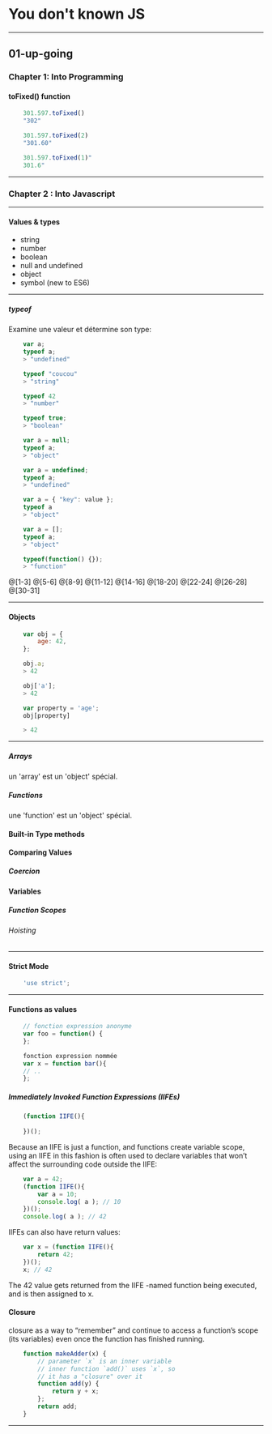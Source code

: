 # You don't known JS

---

## 01-up-going

### Chapter 1: Into Programming

#### toFixed() function

```js
    301.597.toFixed()
    "302"

    301.597.toFixed(2)
    "301.60"

    301.597.toFixed(1)"
    301.6"
```

---

### Chapter 2 : Into Javascript

---

#### Values & types

* string
* number
* boolean
* null and undefined
* object
* symbol (new to ES6)

---

##### typeof

Examine une valeur et détermine son type:

```js
    var a;
    typeof a;
    > "undefined"

    typeof "coucou"
    > "string"

    typeof 42
    > "number"

    typeof true;
    > "boolean"

    var a = null;
    typeof a;
    > "object"

    var a = undefined;
    typeof a;
    > "undefined"

    var a = { "key": value };
    typeof a
    > "object"

    var a = [];
    typeof a;
    > "object"

    typeof(function() {});
    > "function"
```
@[1-3]
@[5-6]
@[8-9]
@[11-12]
@[14-16]
@[18-20]
@[22-24]
@[26-28]
@[30-31]

---

#### Objects

```js
    var obj = {
        age: 42,
    };

    obj.a;
    > 42

    obj['a'];
    > 42

    var property = 'age';
    obj[property]

    > 42
```

---

##### Arrays

un 'array' est un 'object' spécial.

##### Functions

une 'function' est un 'object' spécial.

#### Built-in Type methods

#### Comparing Values

##### Coercion

#### Variables

##### Function Scopes

###### Hoisting
---
#### Strict Mode

```js
    'use strict';
```
---
#### Functions as values

```js
    // fonction expression anonyme
    var foo = function() {
    };

    fonction expression nommée
    var x = function bar(){
    // ..
    };
```

##### Immediately Invoked Function Expressions (IIFEs)

```js
    (function IIFE(){
        
    })();
```

Because an IIFE is just a function, and functions create variable scope, using an IIFE in this fashion is often used to declare variables that won’t affect the surrounding code outside the IIFE:    

```js
    var a = 42;
    (function IIFE(){
        var a = 10;
        console.log( a ); // 10
    })();
    console.log( a ); // 42
```

IIFEs can also have return values:

```js
    var x = (function IIFE(){
        return 42;
    })();
    x; // 42
```

The 42 value gets returned from the IIFE -named function being executed, and is then assigned to x.

#### Closure

closure as a way to “remember” and continue to
access a function’s scope (its variables) even once the function has finished running.

```js
    function makeAdder(x) {
        // parameter `x` is an inner variable
        // inner function `add()` uses `x`, so
        // it has a "closure" over it
        function add(y) {
            return y + x;
        };
        return add;
    }
```

---